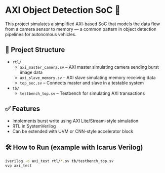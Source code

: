 # AXI Object Detection SoC 🚗

This project simulates a simplified AXI-based SoC that models the data flow from a camera sensor to memory — a common pattern in object detection pipelines for autonomous vehicles.

## 📂 Project Structure

- `rtl/`
  - `axi_master_camera.sv` – AXI master simulating camera sending burst image data
  - `axi_slave_memory.sv` – AXI slave simulating memory receiving data
  - `top_soc.sv` – Connects master and slave in a testable system
- `tb/`
  - `testbench_top.sv` – Testbench for simulating AXI transactions

## ✅ Features

- Implements burst write using AXI Lite/Stream-style simulation
- RTL in SystemVerilog
- Can be extended with UVM or CNN-style accelerator block

## 🛠️ How to Run (example with Icarus Verilog)

```sh
iverilog -o axi_test rtl/*.sv tb/testbench_top.sv
vvp axi_test
